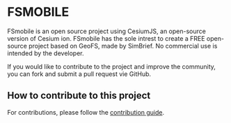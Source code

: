 # FSMOBILE

FSmobile is an open source project using CesiumJS, an open-source version of Cesium ion.
FSmobile has the sole intrest to create a FREE open-source project based on GeoFS, made by SimBrief.
No commercial use is intended by the developer.

If you would like to contribute to the project and improve the community, you can fork and submit a pull request vie GitHub.

## How to contribute to this project

For contributions, please follow the [contribution guide](CONTRIBUTING.md).